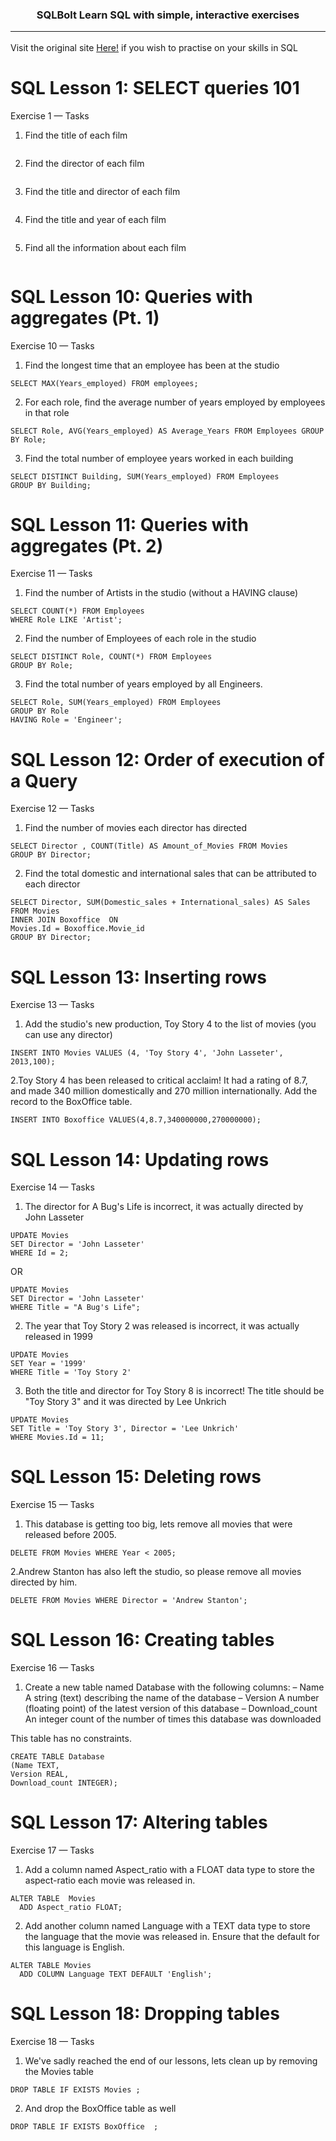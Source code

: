 <h3 align="center"> SQLBolt
Learn SQL with simple, interactive exercises <hr></h3>

Visit the original site [Here!](https://sqlbolt.com/) if you wish to practise on your skills in SQL 


# SQL Lesson 1: SELECT queries 101

Exercise 1 — Tasks

1. Find the title of each film
```

```

2. Find the director of each film
```

```

3. Find the title and director of each film
```

```
4. Find the title and year of each film
```

```

5. Find all the information about each film
```

```














# SQL Lesson 10: Queries with aggregates (Pt. 1)

Exercise 10 — Tasks

1. Find the longest time that an employee has been at the studio 

```
SELECT MAX(Years_employed) FROM employees;
```

2. For each role, find the average number of years employed by employees in that role

```
SELECT Role, AVG(Years_employed) AS Average_Years FROM Employees GROUP BY Role;
```

3. Find the total number of employee years worked in each building

```
SELECT DISTINCT Building, SUM(Years_employed) FROM Employees
GROUP BY Building;
```


# SQL Lesson 11: Queries with aggregates (Pt. 2)

Exercise 11 — Tasks

1. Find the number of Artists in the studio (without a HAVING clause)
```
SELECT COUNT(*) FROM Employees 
WHERE Role LIKE 'Artist';
```
2. Find the number of Employees of each role in the studio
```
SELECT DISTINCT Role, COUNT(*) FROM Employees 
GROUP BY Role;
```

3. Find the total number of years employed by all Engineers. 
```
SELECT Role, SUM(Years_employed) FROM Employees
GROUP BY Role
HAVING Role = 'Engineer';
```

# SQL Lesson 12: Order of execution of a Query

Exercise 12 — Tasks

1. Find the number of movies each director has directed
```
SELECT Director , COUNT(Title) AS Amount_of_Movies FROM Movies 
GROUP BY Director;
```
2. Find the total domestic and international sales that can be attributed to each director
```
SELECT Director, SUM(Domestic_sales + International_sales) AS Sales FROM Movies 
INNER JOIN Boxoffice  ON
Movies.Id = Boxoffice.Movie_id
GROUP BY Director;
```

# SQL Lesson 13: Inserting rows

Exercise 13 — Tasks

1. Add the studio's new production, Toy Story 4 to the list of movies (you can use any director)
```
INSERT INTO Movies VALUES (4, 'Toy Story 4', 'John Lasseter', 2013,100);
```
2.Toy Story 4 has been released to critical acclaim! It had a rating of 8.7, and made 340 million domestically and 270 million internationally. Add the record to the BoxOffice table.
```
INSERT INTO Boxoffice VALUES(4,8.7,340000000,270000000);
```

# SQL Lesson 14: Updating rows

Exercise 14 — Tasks

1. The director for A Bug's Life is incorrect, it was actually directed by John Lasseter
```
UPDATE Movies
SET Director = 'John Lasseter'
WHERE Id = 2;
```

OR 

```
UPDATE Movies
SET Director = 'John Lasseter'
WHERE Title = "A Bug's Life";
```

2. The year that Toy Story 2 was released is incorrect, it was actually released in 1999
```
UPDATE Movies
SET Year = '1999'
WHERE Title = 'Toy Story 2'
```

3. Both the title and director for Toy Story 8 is incorrect! The title should be "Toy Story 3" and it was directed by Lee Unkrich
```
UPDATE Movies
SET Title = 'Toy Story 3', Director = 'Lee Unkrich'
WHERE Movies.Id = 11;
```


# SQL Lesson 15: Deleting rows

Exercise 15 — Tasks

1. This database is getting too big, lets remove all movies that were released before 2005.
```
DELETE FROM Movies WHERE Year < 2005;
```

2.Andrew Stanton has also left the studio, so please remove all movies directed by him.
```
DELETE FROM Movies WHERE Director = 'Andrew Stanton';
```

# SQL Lesson 16: Creating tables

Exercise 16 — Tasks

1. Create a new table named Database with the following columns:
  – Name A string (text) describing the name of the database
  – Version A number (floating point) of the latest version of this database
  – Download_count An integer count of the number of times this database was downloaded

This table has no constraints.

```
CREATE TABLE Database
(Name TEXT,
Version REAL,
Download_count INTEGER);
```

# SQL Lesson 17: Altering tables

Exercise 17 — Tasks

1. Add a column named Aspect_ratio with a FLOAT data type to store the aspect-ratio each movie was released in.
```
ALTER TABLE  Movies 
  ADD Aspect_ratio FLOAT;
```

2. Add another column named Language with a TEXT data type to store the language that the movie was released in. Ensure that the default for this language is English.
```
ALTER TABLE Movies
  ADD COLUMN Language TEXT DEFAULT 'English';
```

# SQL Lesson 18: Dropping tables

Exercise 18 — Tasks

1. We've sadly reached the end of our lessons, lets clean up by removing the Movies table
```
DROP TABLE IF EXISTS Movies ;
```

2. And drop the BoxOffice table as well
```
DROP TABLE IF EXISTS BoxOffice  ;
```

# 
